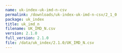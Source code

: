```yaml
---
name: uk-index-uk-imd-n-csv
permalink: /downloads/uk-index-uk-imd-n-csv/2_1_0
package: uk_index
title: uk_imd_n
filename: UK_IMD_N.csv
version: 2.1.0
full_version: 2.1.0
file: /data/uk_index/2.1.0/UK_IMD_N.csv
---
```

